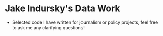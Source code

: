 # Jake Indursky's Data Work

- Selected code I have written for journalism or policy projects, feel free to ask me any clarifying questions!
